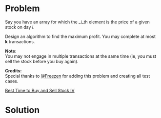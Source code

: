 
# Problem

Say you have an array for which the _i_th element is the price of a given
stock on day _i_.

Design an algorithm to find the maximum profit. You may complete at most **k**
transactions.

**Note:**  
You may not engage in multiple transactions at the same time (ie, you must
sell the stock before you buy again).

**Credits:**  
Special thanks to [@Freezen](https://oj.leetcode.com/discuss/user/Freezen) for
adding this problem and creating all test cases.



[Best Time to Buy and Sell Stock IV](https://leetcode.com/problems/best-time-to-buy-and-sell-stock-iv)

# Solution



